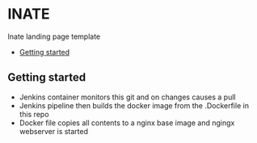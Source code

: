 # INATE

Inate landing page template

* [Getting started](#getting-started)

## Getting started
* Jenkins container monitors this git and on changes causes a pull 
* Jenkins pipeline then builds the docker image from the .Dockerfile in this repo
* Docker file copies all contents to a nginx base image and ngingx webserver is started
